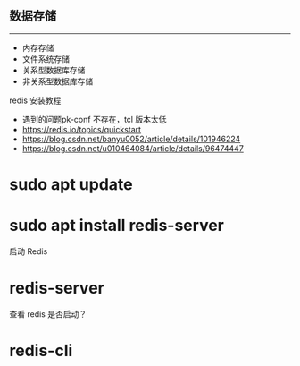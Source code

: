 ## 数据存储
---

- 内存存储
- 文件系统存储
- 关系型数据库存储
- 非关系型数据库存储

redis 安装教程
- 遇到的问题pk-conf 不存在，tcl 版本太低
-  https://redis.io/topics/quickstart
-  https://blog.csdn.net/banyu0052/article/details/101946224
-  https://blog.csdn.net/u010464084/article/details/96474447

# sudo apt update
# sudo apt install redis-server
启动 Redis
# redis-server
查看 redis 是否启动？
# redis-cli
